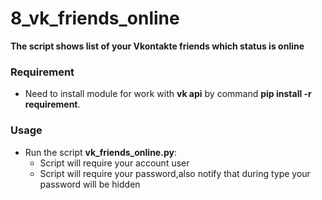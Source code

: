 # 8_vk_friends_online


**The script shows list of your Vkontakte friends which status is online**


### Requirement


- Need to install module for work with **vk api** by command **pip install -r requirement**.

### Usage


- Run the script **vk_friends_online.py**:
    - Script will require your account user
    - Script will require your password,also notify that during type your password will be hidden


